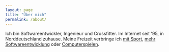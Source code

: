 ```yaml
---
layout: page
title: "Über mich"
permalink: /about/
---
```


Ich bin Softwareentwickler, Ingenieur und Crossfitter. Im Internet seit '95, in Norddeutschland zuhause. Meine Freizeit verbringe ich [mit Sport][0], [mehr][1] [Softwareentwicklung][2] oder [Computerspielen][3].


[0]: http://crossfit.com/
[1]: https://github.com/MoriTanosuke/
[2]: https://stackoverflow.com/users/834/cringe
[3]: https://minecraft.net/
